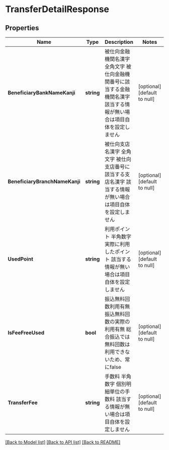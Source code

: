# TransferDetailResponse

## Properties
Name | Type | Description | Notes
------------ | ------------- | ------------- | -------------
**BeneficiaryBankNameKanji** | **string** | 被仕向金融機関名漢字 全角文字 被仕向金融機関番号に該当する金融機関名漢字 該当する情報が無い場合は項目自体を設定しません  | [optional] [default to null]
**BeneficiaryBranchNameKanji** | **string** | 被仕向支店名漢字 全角文字 被仕向支店番号に該当する支店名漢字 該当する情報が無い場合は項目自体を設定しません  | [optional] [default to null]
**UsedPoint** | **string** | 利用ポイント 半角数字 実際に利用したポイント 該当する情報が無い場合は項目自体を設定しません  | [optional] [default to null]
**IsFeeFreeUsed** | **bool** | 振込無料回数利用有無 振込無料回数の実際の利用有無 総合振込では無料回数は利用できないため、常にfalse  | [optional] [default to null]
**TransferFee** | **string** | 手数料 半角数字 個別明細単位の手数料 該当する情報が無い場合は項目自体を設定しません  | [optional] [default to null]

[[Back to Model list]](../README.md#documentation-for-models) [[Back to API list]](../README.md#documentation-for-api-endpoints) [[Back to README]](../README.md)


